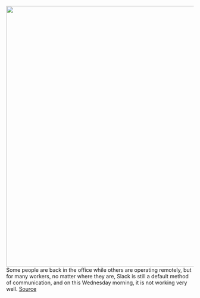 <img src='https://cdn.vox-cdn.com/thumbor/m8HBa4dNtMi6C2hudBvZWgv1ChI=/0x0:2040x1360/1200x800/filters:focal(857x517:1183x843)/cdn.vox-cdn.com/uploads/chorus_image/image/70598758/acastro_200331_1777_slack_0001.0.0.jpg' width='700px' /><br/>
Some people are back in the office while others are operating remotely, but for many workers, no matter where they are, Slack is still a default method of communication, and on this Wednesday morning, it is not working very well.
<a href='https://www.theverge.com/2022/3/9/22968785/slack-down-outage-messages-edit-chat-connection-problem'> Source <a/>